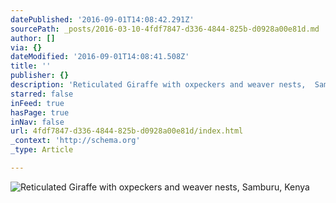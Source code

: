 ```yaml
---
datePublished: '2016-09-01T14:08:42.291Z'
sourcePath: _posts/2016-03-10-4fdf7847-d336-4844-825b-d0928a00e81d.md
author: []
via: {}
dateModified: '2016-09-01T14:08:41.508Z'
title: ''
publisher: {}
description: 'Reticulated Giraffe with oxpeckers and weaver nests,  Samburu, Kenya'
starred: false
inFeed: true
hasPage: true
inNav: false
url: 4fdf7847-d336-4844-825b-d0928a00e81d/index.html
_context: 'http://schema.org'
_type: Article

---
```

![Reticulated Giraffe with oxpeckers and weaver nests,  Samburu, Kenya](https://s3-us-west-2.amazonaws.com/the-grid-img/p/3da917bf438f79b2594f531148612ed099270fef.jpg)